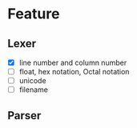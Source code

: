 # Feature

## Lexer
 - [x] line number and column number
 - [ ] float, hex notation, Octal notation
 - [ ] unicode
 - [ ] filename
## Parser


